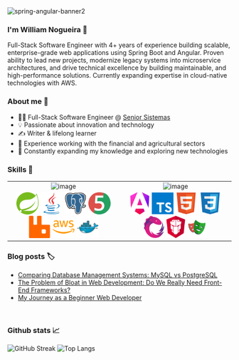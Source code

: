 <img width="1472" height="505" alt="spring-angular-banner2" src="https://github.com/user-attachments/assets/2524dd28-395b-4cb9-90b8-1d15c182e8c0" />

### I'm William Nogueira 👋

Full-Stack Software Engineer with 4+ years of experience building scalable, enterprise-grade web applications using Spring Boot and Angular. Proven ability to lead new projects, modernize legacy systems into microservice architectures, and drive technical excellence by building maintainable, and high-performance solutions. Currently expanding expertise in cloud-native technologies with AWS.

### About me 🚀

- 👩‍💻 Full-Stack Software Engineer @ <a href="https://www.senior.com.br/" target="_blank">Senior Sistemas</a>
- 💡 Passionate about innovation and technology
- ✍️ Writer & lifelong learner
- 💼 Experience working with the financial and agricultural sectors
- 🎯 Constantly expanding my knowledge and exploring new technologies

### Skills 💪

<table align="center">
  <tr>
    <td width="460px" align="center">
      <img width="453" height="55" alt="image" src="https://github.com/user-attachments/assets/74693c8e-f1e1-4979-b5e3-37bbc17156d0" />
    </td>
    <td width="460px" align="center">
      <img width="452" height="51" alt="image" src="https://github.com/user-attachments/assets/bb87cfdd-7fa7-4363-a706-f28aa5504cf2" />
    </td>
  </tr>
  <tr>
    <td valign="top" align="center">
      <img src="https://raw.githubusercontent.com/devicons/devicon/master/icons/spring/spring-original.svg" alt="Spring" title="Spring Boot" width="50" height="50"/>
      <img src="https://raw.githubusercontent.com/devicons/devicon/master/icons/java/java-original.svg" alt="Java" title="Java" width="50" height="50"/>
      <img src="https://raw.githubusercontent.com/devicons/devicon/master/icons/postgresql/postgresql-original.svg" alt="PostgreSQL" title="PostgreSQL" width="50" height="50"/>
      <img src="https://raw.githubusercontent.com/devicons/devicon/master/icons/junit/junit-original.svg" alt="JUnit5" title="JUnit5" width="50" height="50"/>
      <img src="https://raw.githubusercontent.com/devicons/devicon/master/icons/rabbitmq/rabbitmq-original.svg" alt="RabbitMQ" title="RabbitMQ" width="50" height="50"/>
      <img src="https://raw.githubusercontent.com/devicons/devicon/master/icons/amazonwebservices/amazonwebservices-plain-wordmark.svg" alt="AWS" title="AWS" width="50" height="50"/>
      <img src="https://raw.githubusercontent.com/devicons/devicon/master/icons/docker/docker-original.svg" alt="Docker" title="Docker" width="50" height="50"/>
    </td>
    <td valign="top" align="center">
      <img src="https://raw.githubusercontent.com/devicons/devicon/master/icons/angular/angular-original.svg" alt="Angular" title="Angular" width="45" height="50"/>
      <img src="https://raw.githubusercontent.com/devicons/devicon/master/icons/typescript/typescript-original.svg" alt="Typescript" title="Typescript" width="50" height="50"/>
      <img src="https://raw.githubusercontent.com/devicons/devicon/master/icons/html5/html5-original.svg" alt="HTML5" title="HTML5" width="50" height="50"/>  
      <img src="https://raw.githubusercontent.com/devicons/devicon/master/icons/css3/css3-original.svg" alt="CSS3" title="CSS3" width="50" height="50"/>  
      <img src="https://raw.githubusercontent.com/devicons/devicon/master/icons/rxjs/rxjs-original.svg" alt="RxJS" title="RxJS" width="45" height="50"/>
      <img src="https://raw.githubusercontent.com/devicons/devicon/master/icons/primeng/primeng-original.svg" alt="PrimeNg" title="PrimeNg" width="45" height="50"/>
      <img src="https://raw.githubusercontent.com/devicons/devicon/master/icons/playwright/playwright-original.svg" alt="Playwright" title="Playwright" width="45" height="50"/>
    </td>
  </tr>
</table>


### Blog posts 🏷
- <a href="https://dev.to/williamnogueira/comparing-rdbms-mysql-vs-postgresql-5515" target="_blank">Comparing Database Management Systems: MySQL vs PostgreSQL</a>
- <a href="https://dev.to/williamnogueira/the-problem-of-bloat-in-web-development-do-we-really-need-front-end-frameworks-14ma" target="_blank">The Problem of Bloat in Web Development: Do We Really Need Front-End Frameworks?</a>
- <a href="https://dev.to/williamnogueira/my-journey-as-a-beginner-web-developer-4e1k" target="_blank">My Journey as a Beginner Web Developer</a>

<br>

### Github stats 📈
![GitHub Streak](https://streak-stats.demolab.com/?user=William-Nogueira&locale=en_US&theme=github-dark-blue)
![Top Langs](https://github-readme-stats.vercel.app/api/top-langs/?username=William-Nogueira&layout=compact&theme=github_dark)
